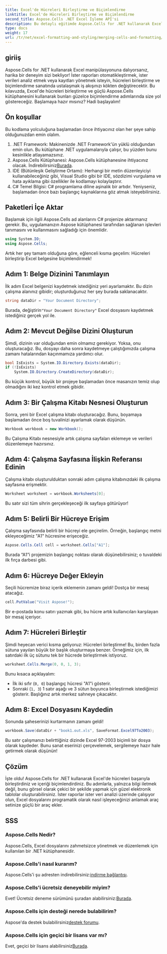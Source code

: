 ```yaml
---
title: Excel'de Hücreleri Birleştirme ve Biçimlendirme
linktitle: Excel'de Hücreleri Birleştirme ve Biçimlendirme
second_title: Aspose.Cells .NET Excel İşleme API'si
description: Bu detaylı eğitimde Aspose.Cells for .NET kullanarak Excel'de hücreleri birleştirmeyi ve biçimlendirmeyi öğrenin. Excel otomasyon görevlerinizi basitleştirin.
type: docs
weight: 17
url: /tr/net/excel-formatting-and-styling/merging-cells-and-formatting/
---
```

## giriiş
Aspose.Cells for .NET kullanarak Excel manipülasyonuna dalıyorsanız, harika bir deneyim sizi bekliyor! İster raporları otomatikleştirmek, ister verileri analiz etmek veya kayıtları yönetmek isteyin, hücreleri birleştirme ve biçimlendirme sanatında ustalaşmak iş akışınızı kökten değiştirecektir. Bu kılavuzda, Excel'de hücreleri birleştirme ve güçlü Aspose.Cells kütüphanesini kullanarak bunları güzelce biçimlendirme adımlarında size yol göstereceğiz. Başlamaya hazır mısınız? Hadi başlayalım!
## Ön koşullar
Bu kodlama yolculuğuna başlamadan önce ihtiyacınız olan her şeye sahip olduğunuzdan emin olalım.
1. .NET Framework: Makinenizde .NET Framework'ün yüklü olduğundan emin olun. Bu kütüphane .NET uygulamalarıyla çalışır, bu yüzden bunu kesinlikle atlayamazsınız.
2.  Aspose.Cells Kütüphanesi: Aspose.Cells kütüphanesine ihtiyacınız olacak. İndirebilirsiniz[Burada](https://releases.aspose.com/cells/net/).
3. IDE (Bütünleşik Geliştirme Ortamı): Herhangi bir metin düzenleyiciyi kullanabileceğiniz gibi, Visual Studio gibi bir IDE, sözdizimi vurgulama ve hata ayıklama gibi özellikler ile kodlamayı kolaylaştırır.
4. C# Temel Bilgisi: C# programlama diline aşinalık bir artıdır. Yeniyseniz, başlamadan önce bazı başlangıç kaynaklarına göz atmak isteyebilirsiniz.
## Paketleri İçe Aktar
Başlamak için ilgili Aspose.Cells ad alanlarını C# projenize aktarmanız gerekir. Bu, uygulamanızın Aspose kütüphanesi tarafından sağlanan işlevleri tanımasını ve kullanmasını sağladığı için önemlidir.
```csharp
using System.IO;
using Aspose.Cells;
```
Artık her şey tamam olduğuna göre, eğlenceli kısma geçelim: Hücreleri birleştirip Excel belgesine biçimlendirmek!
## Adım 1: Belge Dizinini Tanımlayın
İlk adım Excel belgenizi kaydetmek istediğiniz yeri ayarlamaktır. Bu dizin çalışma alanınız gibidir; oluşturduğunuz her şey burada saklanacaktır. 
```csharp
string dataDir = "Your Document Directory";
```
 Burada, değiştirin`"Your Document Directory"` Excel dosyasını kaydetmek istediğiniz gerçek yol ile. 
## Adım 2: Mevcut Değilse Dizini Oluşturun
Şimdi, dizinin var olduğundan emin olmamız gerekiyor. Yoksa, onu oluşturacağız. Bu, dosyayı daha sonra kaydetmeye çalıştığımızda çalışma zamanı hatalarından kaçınmamıza yardımcı olur.
```csharp
bool IsExists = System.IO.Directory.Exists(dataDir);
if (!IsExists)
    System.IO.Directory.CreateDirectory(dataDir);
```
Bu küçük kontrol, büyük bir projeye başlamadan önce masanızın temiz olup olmadığını iki kez kontrol etmek gibidir. 
## Adım 3: Bir Çalışma Kitabı Nesnesi Oluşturun
Sonra, yeni bir Excel çalışma kitabı oluşturacağız. Bunu, boyamaya başlamadan önce boş tuvalinizi ayarlamak olarak düşünün. 
```csharp
Workbook workbook = new Workbook();
```
Bu Çalışma Kitabı nesnesiyle artık çalışma sayfaları eklemeye ve verileri düzenlemeye hazırsınız.
## Adım 4: Çalışma Sayfasına İlişkin Referansı Edinin
Çalışma kitabı oluşturulduktan sonraki adım çalışma kitabınızdaki ilk çalışma sayfasına erişmektir. 
```csharp
Worksheet worksheet = workbook.Worksheets[0];
```
Bu satır sizi tüm sihrin gerçekleşeceği ilk sayfaya götürüyor!
## Adım 5: Belirli Bir Hücreye Erişim
Çalışma sayfasında belirli bir hücreyi ele geçirelim. Örneğin, başlangıç metni ekleyeceğimiz "A1" hücresine erişeceğiz.
```csharp
Aspose.Cells.Cell cell = worksheet.Cells["A1"];
```
Burada “A1”i projemizin başlangıç noktası olarak düşünebilirsiniz; o tuvaldeki ilk fırça darbesi gibi.
## Adım 6: Hücreye Değer Ekleyin
Seçili hücremize biraz içerik eklemenin zamanı geldi! Dostça bir mesaj atacağız.
```csharp
cell.PutValue("Visit Aspose!");
```
Bir e-postada konu satırı yazmak gibi, bu hücre artık kullanıcıları karşılayan bir mesaj içeriyor.
## Adım 7: Hücreleri Birleştir
Şimdi heyecan verici kısma geliyoruz: Hücreleri birleştirme! Bu, birden fazla sütuna yayılan büyük bir başlık oluşturmaya benzer. Örneğimiz için, ilk satırdaki ilk üç sütunu tek bir hücrede birleştirmek istiyoruz.
```csharp
worksheet.Cells.Merge(0, 0, 1, 3);
```
Bunu kısaca açıklayalım:
- İlk iki sıfır (`0, 0`) başlangıç hücresi "A1"i gösterir.
- Sonraki (`1, 3`) 1 satır aşağı ve 3 sütun boyunca birleştirmek istediğimizi gösterir. Başlığınız artık merkez sahneye çıkacaktır.
## Adım 8: Excel Dosyasını Kaydedin
Sonunda şaheserinizi kurtarmanın zamanı geldi! 
```csharp
workbook.Save(dataDir + "book1.out.xls", SaveFormat.Excel97To2003);
```
Bu satır çalışmanızı belirttiğiniz dizinde Excel 97-2003 biçimli bir dosya olarak kaydeder. Bunu sanat eserinizi çerçevelemek, sergilemeye hazır hale getirmek olarak düşünün!
## Çözüm
İşte oldu! Aspose.Cells for .NET kullanarak Excel'de hücreleri başarıyla birleştirdiniz ve içeriği biçimlendirdiniz. Bu adımlarla, yalnızca bilgi iletmek değil, bunu görsel olarak çekici bir şekilde yapmak için güzel elektronik tablolar oluşturabilirsiniz. İster raporlar ister veri analizi üzerinde çalışıyor olun, Excel dosyalarını programatik olarak nasıl işleyeceğinizi anlamak araç setinize güçlü bir araç ekler.
## SSS
### Aspose.Cells Nedir?
Aspose.Cells, Excel dosyalarını zahmetsizce yönetmek ve düzenlemek için kullanılan bir .NET kütüphanesidir. 
### Aspose.Cells'i nasıl kurarım?
 Aspose.Cells'i şu adresten indirebilirsiniz:[indirme bağlantısı](https://releases.aspose.com/cells/net/).
### Aspose.Cells'i ücretsiz deneyebilir miyim?
 Evet! Ücretsiz deneme sürümünü şuradan alabilirsiniz:[Burada](https://releases.aspose.com/).
### Aspose.Cells için desteği nerede bulabilirim?
 Aspose'da destek bulabilirsiniz[destek forumu](https://forum.aspose.com/c/cells/9).
### Aspose.Cells için geçici bir lisans var mı?
 Evet, geçici bir lisans alabilirsiniz[Burada](https://purchase.aspose.com/temporary-license/).
